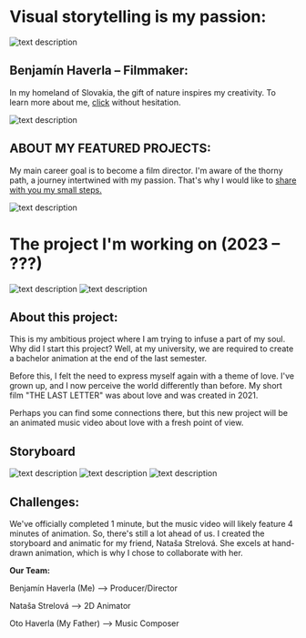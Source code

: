 # Visual storytelling is my passion:

![text description](Images/Profile.png)

## Benjamín Haverla – Filmmaker:

In my homeland of Slovakia, the gift of nature inspires my creativity. To learn more about me, [click](https://github.com/BenjaminHaverla/About-me.git) without hesitation.

![text description](Images/Nature.png)

## ABOUT MY FEATURED PROJECTS:

My main career goal is to become a film director. I'm aware of the thorny path, a journey intertwined with my passion. That's why I would like to [share with you my small steps.](https://github.com/BenjaminHaverla/About-my-featured-projects.git)

![text description](Images/Team.png)

# The project I'm working on (2023 – ???)
![text description](Images/Still_shot_scene1.png)
![text description](Images/Still_shot_scene2.png)

## About this project:

This is my ambitious project where I am trying to infuse a part of my soul. Why did I start this project? Well, at my university, we are required to create a bachelor animation at the end of the last semester.

Before this, I felt the need to express myself again with a theme of love. I've grown up, and I now perceive the world differently than before. My short film "THE LAST LETTER" was about love and was created in 2021.

Perhaps you can find some connections there, but this new project will be an animated music video about love with a fresh point of view.

## Storyboard
![text description](Images/Storyboard_1.png)
![text description](Images/Storyboard_4.png)
![text description](Images/Storyboard_5.png)

## Challenges:
We've officially completed 1 minute, but the music video will likely feature 4 minutes of animation. So, there's still a lot ahead of us. I created the storyboard and animatic for my friend, Nataša Strelová. She excels at hand-drawn animation, which is why I chose to collaborate with her.

**Our Team:**

Benjamín Haverla (Me) –> Producer/Director

Nataša Strelová –> 2D Animator

Oto Haverla (My Father) –> Music Composer
